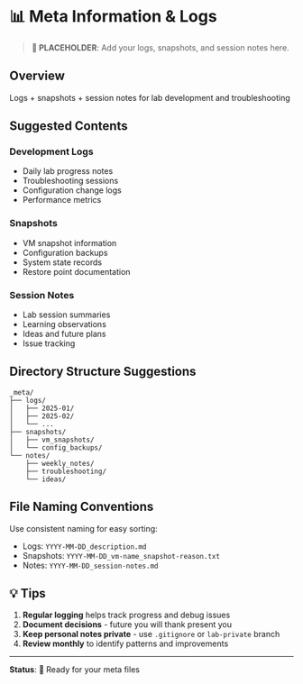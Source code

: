 # 📊 Meta Information & Logs

> **📝 PLACEHOLDER**: Add your logs, snapshots, and session notes here.

## Overview
Logs + snapshots + session notes for lab development and troubleshooting

## Suggested Contents

### Development Logs
- Daily lab progress notes
- Troubleshooting sessions
- Configuration change logs
- Performance metrics

### Snapshots
- VM snapshot information
- Configuration backups
- System state records
- Restore point documentation

### Session Notes
- Lab session summaries
- Learning observations
- Ideas and future plans
- Issue tracking

## Directory Structure Suggestions

```
_meta/
├── logs/
│   ├── 2025-01/
│   ├── 2025-02/
│   └── ...
├── snapshots/
│   ├── vm_snapshots/
│   └── config_backups/
└── notes/
    ├── weekly_notes/
    ├── troubleshooting/
    └── ideas/
```

## File Naming Conventions

Use consistent naming for easy sorting:
- Logs: `YYYY-MM-DD_description.md`
- Snapshots: `YYYY-MM-DD_vm-name_snapshot-reason.txt`
- Notes: `YYYY-MM-DD_session-notes.md`

## 💡 Tips

1. **Regular logging** helps track progress and debug issues
2. **Document decisions** - future you will thank present you
3. **Keep personal notes private** - use `.gitignore` or `lab-private` branch
4. **Review monthly** to identify patterns and improvements

---

**Status**: 🚧 Ready for your meta files

<!-- DELETE THIS COMMENT BLOCK WHEN ADDING REAL CONTENT:
   This is a placeholder file. When you're ready:
   1. Delete this README or update it with your actual structure
   2. Add your logs, snapshots, and notes
   3. Update the main README if you change the directory structure
-->
